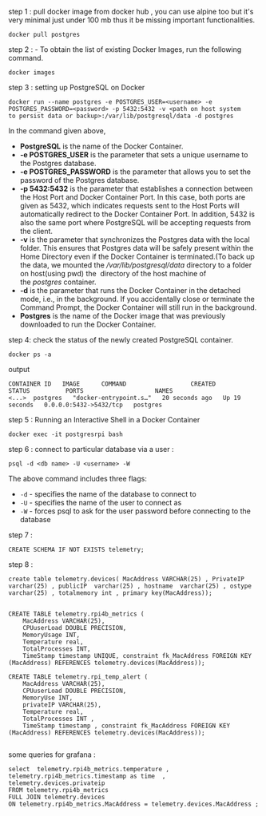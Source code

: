 step 1 : pull docker image from docker hub , you can use alpine too but it's very minimal just under 100 mb thus it be missing important functionalities.

```
docker pull postgres
```

step 2 : - To obtain the list of existing Docker Images, run the following command.
```
docker images
```

step 3 : setting up PostgreSQL on Docker
```
docker run --name postgres -e POSTGRES_USER=<username> -e POSTGRES_PASSWORD=<password> -p 5432:5432 -v <path on host system 
to persist data or backup>:/var/lib/postgresql/data -d postgres
```

In the command given above, 

- **PostgreSQL** is the name of the Docker Container.
- **-e POSTGRES_USER** is the parameter that sets a unique username to the Postgres database.
- **-e POSTGRES_PASSWORD** is the parameter that allows you to set the password of the Postgres database.
- **-p 5432:5432** is the parameter that establishes a connection between the Host Port and Docker Container Port. In this case, both ports are given as 5432, which indicates requests sent to the Host Ports will automatically redirect to the Docker Container Port. In addition, 5432 is also the same port where PostgreSQL will be accepting requests from the client.
- **-v** is the parameter that synchronizes the Postgres data with the local folder. This ensures that Postgres data will be safely present within the Home Directory even if the Docker Container is terminated.(To back up the data, we mounted the _/var/lib/postgresql/data_ directory to a folder on host(using pwd) the  directory of the host machine of the _postgres_ container.
- **-d** is the parameter that runs the Docker Container in the detached mode, i.e., in the background. If you accidentally close or terminate the Command Prompt, the Docker Container will still run in the background.
- **Postgres** is the name of the Docker image that was previously downloaded to run the Docker Container.

step 4: check the status of the newly created PostgreSQL container.
```
docker ps -a
```

output

```
CONTAINER ID   IMAGE      COMMAND                  CREATED          STATUS          PORTS                    NAMES
<...>  postgres   "docker-entrypoint.s…"   20 seconds ago   Up 19 seconds   0.0.0.0:5432->5432/tcp   postgres
```

step 5 : Running an Interactive Shell in a Docker Container

```
docker exec -it postgresrpi bash
```

step 6 : connect to particular database via a user :

```
psql -d <db name> -U <username> -W
```
The above command includes three flags:

- `-d` - specifies the name of the database to connect to
- `-U` - specifies the name of the user to connect as
- `-W` - forces psql to ask for the user password before connecting to the database

step 7 : 
```
CREATE SCHEMA IF NOT EXISTS telemetry;
```

step 8 :
```
create table telemetry.devices( MacAddress VARCHAR(25) , PrivateIP varchar(25) , publicIP  varchar(25) , hostname  varchar(25) , ostype  
varchar(25) , totalmemory int , primary key(MacAddress));


CREATE TABLE telemetry.rpi4b_metrics (
    MacAddress VARCHAR(25),
    CPUuserLoad DOUBLE PRECISION,
    MemoryUsage INT,
    Temperature real,
    TotalProcesses INT,
    TimeStamp timestamp UNIQUE, constraint fk_MacAddress FOREIGN KEY (MacAddress) REFERENCES telemetry.devices(MacAddress));

CREATE TABLE telemetry.rpi_temp_alert (
    MacAddress VARCHAR(25),
    CPUuserLoad DOUBLE PRECISION,
    MemoryUse INT,
    privateIP VARCHAR(25),
    Temperature real,
    TotalProcesses INT ,
    TimeStamp timestamp , constraint fk_MacAddress FOREIGN KEY (MacAddress) REFERENCES telemetry.devices(MacAddress));


```

some queries for grafana :

```
select  telemetry.rpi4b_metrics.temperature , telemetry.rpi4b_metrics.timestamp as time  ,  telemetry.devices.privateip
FROM telemetry.rpi4b_metrics
FULL JOIN telemetry.devices
ON telemetry.rpi4b_metrics.MacAddress = telemetry.devices.MacAddress ;

```

